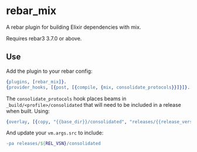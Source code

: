 rebar_mix
=====

A rebar plugin for building Elixir dependencies with mix.

Requires rebar3 3.7.0 or above.

Use
---

Add the plugin to your rebar config:

``` erlang
{plugins, [rebar_mix]}.
{provider_hooks, [{post, [{compile, {mix, consolidate_protocols}}]}]}.
```    

The `consolidate_protocols` hook places beams in `_build/<profile>/consolidated` that will need to be included in a release when built. Using:


``` erlang
{overlay, [{copy, "{{base_dir}}/consolidated", "releases/{{release_version}}/consolidated"}]}
```

And update your `vm.args.src` to include:

``` erlang
-pa releases/${REL_VSN}/consolidated
```


